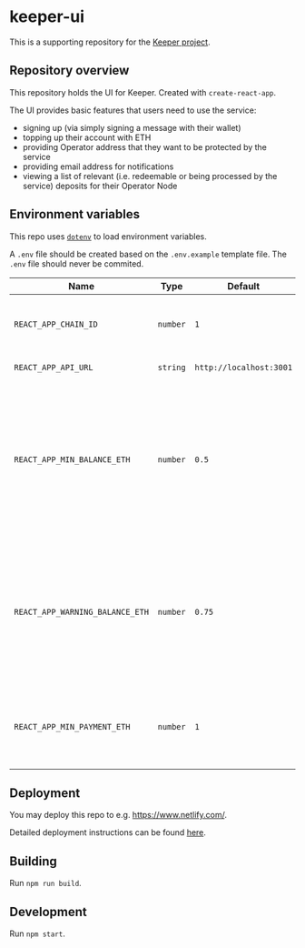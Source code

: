 # keeper-ui

This is a supporting repository for the [Keeper project](https://github.com/chronologic/keeper-service).

## Repository overview

This repository holds the UI for Keeper. Created with `create-react-app`.

The UI provides basic features that users need to use the service:

- signing up (via simply signing a message with their wallet)
- topping up their account with ETH
- providing Operator address that they want to be protected by the service
- providing email address for notifications
- viewing a list of relevant (i.e. redeemable or being processed by the service) deposits for their Operator Node

## Environment variables

This repo uses [`dotenv`](https://www.npmjs.com/package/dotenv) to load environment variables.

A `.env` file should be created based on the `.env.example` template file. The `.env` file should never be commited.

| Name                            | Type     | Default                 | Description                                                                                                                       |
| ------------------------------- | -------- | ----------------------- | --------------------------------------------------------------------------------------------------------------------------------- |
| `REACT_APP_CHAIN_ID`            | `number` | `1`                     | Ethereum chain id; 1 - mainnet / 3 - ropsten / ...                                                                                |
| `REACT_APP_API_URL`             | `string` | `http://localhost:3001` | URL of the REST API                                                                                                               |
| `REACT_APP_MIN_BALANCE_ETH`     | `number` | `0.5`                   | User minimum account balance (below this their deposits will not be protected); This should match the value in `keeper-service`   |
| `REACT_APP_WARNING_BALANCE_ETH` | `number` | `0.75`                  | User warning account balance (below this notifications will be sent to the user); This should match the value in `keeper-service` |
| `REACT_APP_MIN_PAYMENT_ETH`     | `number` | `1`                     | Minimum amount of ETH that user can deposit into their account                                                                    |

## Deployment

You may deploy this repo to e.g. https://www.netlify.com/.

Detailed deployment instructions can be found [here](https://docs.netlify.com/).

## Building

Run `npm run build`.

## Development

Run `npm start`.
